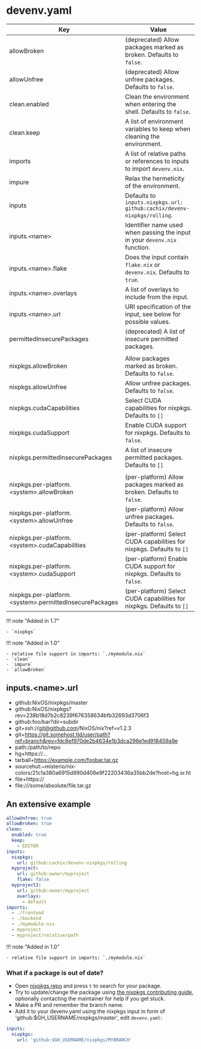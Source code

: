 # devenv.yaml

| Key                                                           | Value                                                                         |
|---------------------------------------------------------------|-------------------------------------------------------------------------------|
| allowBroken                                                   | (deprecated) Allow packages marked as broken. Defaults to `false`.            |
| allowUnfree                                                   | (deprecated) Allow unfree packages. Defaults to `false`.                      |
| clean.enabled                                                 | Clean the environment when entering the shell. Defaults to `false`.           |
| clean.keep                                                    | A list of environment variables to keep when cleaning the environment.        |
| imports                                                       | A list of relative paths or references to inputs to import ``devenv.nix``.    |
| impure                                                        | Relax the hermeticity of the environment.                                     |
| inputs                                                        | Defaults to `inputs.nixpkgs.url: github:cachix/devenv-nixpkgs/rolling`.       |
| inputs.&lt;name&gt;                                           | Identifier name used when passing the input in your ``devenv.nix`` function.  |
| inputs.&lt;name&gt;.flake                                     | Does the input contain ``flake.nix`` or ``devenv.nix``. Defaults to ``true``. |
| inputs.&lt;name&gt;.overlays                                  | A list of overlays to include from the input.                                 |
| inputs.&lt;name&gt;.url                                       | URI specification of the input, see below for possible values.                |
| permittedInsecurePackages                                     | (deprecated) A list of insecure permitted packages.                           |
|                                                               |                                                                               |
| nixpkgs.allowBroken                                           | Allow packages marked as broken. Defaults to `false`.                         |
| nixpkgs.allowUnfree                                           | Allow unfree packages. Defaults to `false`.                                   |
| nixpkgs.cudaCapabilities                                      | Select CUDA capabilities for nixpkgs. Defaults to `[]`                        |
| nixpkgs.cudaSupport                                           | Enable CUDA support for nixpkgs. Defaults to `false`.                         |
| nixpkgs.permittedInsecurePackages                             | A list of insecure permitted packages. Defaults to `[]`                       |
|                                                               |                                                                               |
| nixpkgs.per-platform.&lt;system&gt;.allowBroken               | (per-platform) Allow packages marked as broken. Defaults to `false`.          |
| nixpkgs.per-platform.&lt;system&gt;.allowUnfree               | (per-platform) Allow unfree packages. Defaults to `false`.                    |
| nixpkgs.per-platform.&lt;system&gt;.cudaCapabilities          | (per-platform) Select CUDA capabilities for nixpkgs. Defaults to `[]`         |
| nixpkgs.per-platform.&lt;system&gt;.cudaSupport               | (per-platform) Enable CUDA support for nixpkgs. Defaults to `false`.          |
| nixpkgs.per-platform.&lt;system&gt;.permittedInsecurePackages | (per-platform) Select CUDA capabilities for nixpkgs. Defaults to `[]`         |

!!! note "Added in 1.7"

    - `nixpkgs`

!!! note "Added in 1.0"

    - relative file support in imports: `./mymodule.nix`
    - `clean`
    - `impure`
    - `allowBroken`

## inputs.&lt;name&gt;.url

- github:NixOS/nixpkgs/master
- github:NixOS/nixpkgs?rev=238b18d7b2c8239f676358634bfb32693d3706f3
- github:foo/bar?dir=subdir
- git+ssh://git@github.com/NixOS/nix?ref=v1.2.3
- git+https://git.somehost.tld/user/path?ref=branch&rev=fdc8ef970de2b4634e1b3dca296e1ed918459a9e
- path:/path/to/repo
- hg+https://...
- tarball+https://example.com/foobar.tar.gz
- sourcehut:~misterio/nix-colors/21c1a380a6915d890d408e9f22203436a35bb2de?host=hg.sr.ht
- file+https://
- file:///some/absolute/file.tar.gz

## An extensive example

```yaml
allowUnfree: true
allowBroken: true
clean:
  enabled: true
  keep:
    - EDITOR
inputs:
  nixpkgs:
    url: github:cachix/devenv-nixpkgs/rolling
  myproject:
    url: github:owner/myproject
    flake: false
  myproject2:
    url: github:owner/myproject
    overlays:
      - default
imports:
  - ./frontend
  - ./backend
  - ./mymodule.nix
  - myproject
  - myproject/relative/path
```

!!! note "Added in 1.0"

    - relative file support in imports: `./mymodule.nix`

### What if a package is out of date?

- Open [nixpkgs repo](https://github.com/NixOS/nixpkgs) and press `t` to search for your package.
- Try to update/change the package using [the nixpkgs contributing guide](https://nixos.org/manual/nixpkgs/stable/#chap-quick-start), optionally contacting the maintainer for help if you get stuck.
- Make a PR and remember the branch name.
- Add it to your devenv.yaml using the nixpkgs input in form of 'github:$GH_USERNAME/nixpkgs/master', edit `devenv.yaml`:

```yaml
inputs:
  nixpkgs:
    url: 'github:$GH_USERNAME/nixpkgs/MYBRANCH'
```


